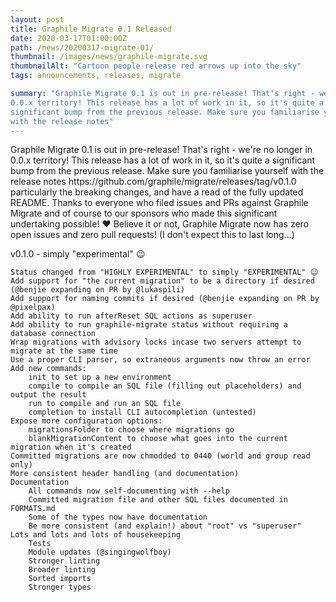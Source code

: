 ```yaml
---
layout: post
title: Graphile Migrate 0.1 Released
date: 2020-03-17T01:00:00Z
path: /news/20200317-migrate-01/
thumbnail: /images/news/graphile-migrate.svg
thumbnailAlt: "Cartoon people release red arrows up into the sky"
tags: announcements, releases, migrate

summary: "Graphile Migrate 0.1 is out in pre-release! That's right - we're no longer in
0.0.x territory! This release has a lot of work in it, so it's quite a
significant bump from the previous release. Make sure you familiarise yourself
with the release notes"
---
```


<p class='intro'>
Graphile Migrate 0.1 is out in pre-release! That's right - we're no longer in
0.0.x territory! This release has a lot of work in it, so it's quite a
significant bump from the previous release. Make sure you familiarise yourself
with the release notes https://github.com/graphile/migrate/releases/tag/v0.1.0
particularly the breaking changes, and have a read of the fully updated README.
Thanks to everyone who filed issues and PRs against Graphile Migrate and of
course to our sponsors who made this significant undertaking possible! ❤️
Believe it or not, Graphile Migrate now has zero open issues and zero pull
requests! (I don't expect this to last long...)
</p>

v0.1.0 - simply "experimental" 😉

    Status changed from "HIGHLY EXPERIMENTAL" to simply "EXPERIMENTAL" 😉
    Add support for "the current migration" to be a directory if desired (@benjie expanding on PR by @lukaspili)
    Add support for naming commits if desired (@benjie expanding on PR by @pixelpax)
    Add ability to run afterReset SQL actions as superuser
    Add ability to run graphile-migrate status without requiring a database connection
    Wrap migrations with advisory locks incase two servers attempt to migrate at the same time
    Use a proper CLI parser, so extraneous arguments now throw an error
    Add new commands:
        init to set up a new environment
        compile to compile an SQL file (filling out placeholders) and output the result
        run to compile and run an SQL file
        completion to install CLI autocompletion (untested)
    Expose more configuration options:
        migrationsFolder to choose where migrations go
        blankMigrationContent to choose what goes into the current migration when it's created
    Committed migrations are now chmodded to 0440 (world and group read only)
    More consistent header handling (and documentation)
    Documentation
        All commands now self-documenting with --help
        Committed migration file and other SQL files documented in FORMATS.md
        Some of the types now have documentation
        Be more consistent (and explain!) about "root" vs "superuser"
    Lots and lots and lots of housekeeping
        Tests
        Module updates (@singingwolfboy)
        Stronger linting
        Broader linting
        Sorted imports
        Stronger types
